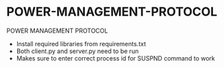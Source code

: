 # POWER-MANAGEMENT-PROTOCOL
POWER MANAGEMENT PROTOCOL
 - Install required libraries from requirements.txt
 - Both client.py and server.py need to be run
 - Makes sure to enter correct process id for SUSPND command to work
